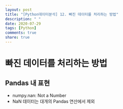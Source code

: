 ```yaml
---
layout: post
title: "[Python데이터분석] 12. 빠진 데이터를 처리하는 방법"
description: " "
date: 2020-07-29
tags: [Python]
comments: true
share: true
---
```


# 빠진 데이터를 처리하는 방법

## Pandas 내 표현

- numpy.nan: Not a Number
- NaN 데이터는 대개의 Pandas 연산에서 제외
